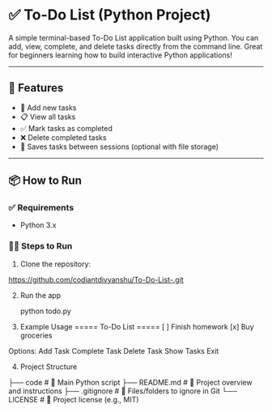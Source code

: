 # ✅ To-Do List (Python Project)

A simple terminal-based To-Do List application built using Python. You can add, view, complete, and delete tasks directly from the command line. Great for beginners learning how to build interactive Python applications!

---

## 🚀 Features

- 📌 Add new tasks
- 📋 View all tasks
- ✅ Mark tasks as completed
- ❌ Delete completed tasks
- 💾 Saves tasks between sessions (optional with file storage)

---

## 📦 How to Run

### ✅ Requirements
- Python 3.x

### 🧑‍💻 Steps to Run

1. Clone the repository:

https://github.com/codiantdivyanshu/To-Do-List-.git

2. Run the app

   python todo.py

3. Example Usage
    ===== To-Do List =====
      [ ] Finish homework
      [x] Buy groceries

  Options:
  Add Task
  Complete Task
  Delete Task
  Show Tasks
  Exit

 4. Project Structure

├── code                   # 🎯 Main Python script
├── README.md              # 📄 Project overview and instructions
├── .gitignore             # 🚫 Files/folders to ignore in Git
└── LICENSE                # 📜 Project license (e.g., MIT)


   


